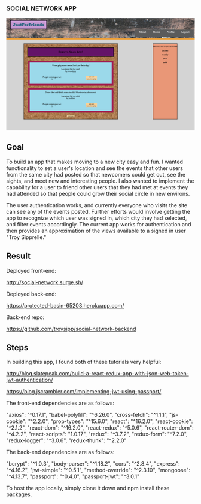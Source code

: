 ### SOCIAL NETWORK APP

![picture](./public/social-networkScreenshot.png)

## Goal

To build an app that makes moving to a new city easy and fun. I wanted functionality to set a user's location and see the events that other users from the same city had posted so that newcomers could get out, see the sights, and meet new and interesting people. I also wanted to implement the capability for a user to friend other users that they had met at events they had attended so that people could grow their social circle in new environs.

The user authentication works, and currently everyone who visits the site can see any of the events posted. Further efforts would involve getting the app to recognize which user was signed in, which city they had selected, and filter events accordingly. The current app works for authentication and then provides an approximation of the views available to a signed in user "Troy Sipprelle."

## Result

Deployed front-end:

http://social-network.surge.sh/

Deployed back-end:

https://protected-basin-65203.herokuapp.com/

Back-end repo:

https://github.com/troysipp/social-network-backend

## Steps

In building this app, I found both of these tutorials very helpful:

http://blog.slatepeak.com/build-a-react-redux-app-with-json-web-token-jwt-authentication/

https://blog.jscrambler.com/implementing-jwt-using-passport/

The front-end dependencies are as follows:

"axios": "^0.17.1",
"babel-polyfill": "^6.26.0",
"cross-fetch": "^1.1.1",
"js-cookie": "^2.2.0",
"prop-types": "^15.6.0",
"react": "^16.2.0",
"react-cookie": "^2.1.2",
"react-dom": "^16.2.0",
"react-redux": "^5.0.6",
"react-router-dom": "^4.2.2",
"react-scripts": "1.0.17",
"redux": "^3.7.2",
"redux-form": "^7.2.0",
"redux-logger": "^3.0.6",
"redux-thunk": "^2.2.0"

The back-end dependencies are as follows:

"bcrypt": "^1.0.3",
"body-parser": "^1.18.2",
"cors": "^2.8.4",
"express": "^4.16.2",
"jwt-simple": "^0.5.1",
"method-override": "^2.3.10",
"mongoose": "^4.13.7",
"passport": "^0.4.0",
"passport-jwt": "^3.0.1"

To host the app locally, simply clone it down and npm install these packages.
